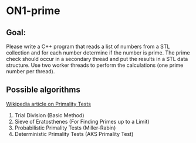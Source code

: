# ON1-prime

## Goal:

Please write a C++ program that reads a list of numbers from a STL
collection and for each number determine if the number is prime.
The prime check should occur in a secondary thread and put the results
in a STL data structure. Use two worker threads to perform the
calculations (one prime number per thread).

## Possible algorithms

[Wikipedia article on Primality Tests](https://en.wikipedia.org/wiki/Primality_test)

1. Trial Division (Basic Method)
1. Sieve of Eratosthenes (For Finding Primes up to a Limit)
1. Probabilistic Primality Tests (Miller-Rabin)
1. Deterministic Primality Tests (AKS Primality Test)


